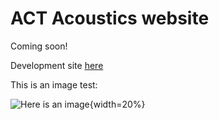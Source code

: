 # ACT Acoustics website

Coming soon!

Development site [here](https://michaelwoodguitar.github.io/actwebsite2/)

This is an image test:

![Here is an image](https://github.com/user-attachments/assets/92fad451-d49d-4263-bb56-4ab6b00ae99c){width=20%}


